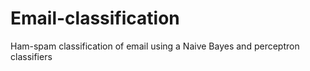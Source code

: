 # Email-classification
Ham-spam classification of email using a Naive Bayes and perceptron classifiers
